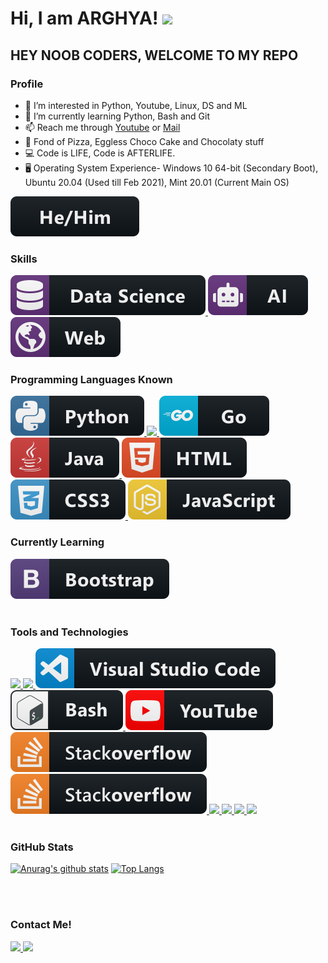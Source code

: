 # Hi, I am ARGHYA! <img src="https://raw.githubusercontent.com/MartinHeinz/MartinHeinz/master/wave.gif" width="30px">

## HEY NOOB CODERS, WELCOME TO MY REPO

### Profile

- 👀 I’m interested in Python, Youtube, Linux, DS and ML
- 🌱 I’m currently learning Python, Bash and Git
- 📫 Reach me through [Youtube](https://www.youtube.com/channel/UCyyXcHm8UswsF0cjOX6fMng) or [Mail](mailto:codersera.helper.community@gmail.com)
- 🍔 Fond of Pizza, Eggless Choco Cake and Chocolaty stuff
- 💻 Code is LIFE, Code is AFTERLIFE. 
- 🖥️ Operating System Experience- Windows 10 64-bit (Secondary Boot), Ubuntu 20.04 (Used till Feb 2021), Mint 20.01 (Current Main OS)

<a href='#'>
  <img src="https://raw.githubusercontent.com/MikeCodesDotNET/ColoredBadges/master/svg/pronouns/hehim.svg">
</a>

<br>

### Skills

<a href='#'>
  <img src="https://raw.githubusercontent.com/MikeCodesDotNET/ColoredBadges/master/svg/dev/misc/datascience.svg">
</a>

<a href='#'>
  <img src="https://raw.githubusercontent.com/MikeCodesDotNET/ColoredBadges/master/svg/dev/misc/ai.svg">
</a>

<a href='#'>
  <img src="https://raw.githubusercontent.com/MikeCodesDotNET/ColoredBadges/master/svg/dev/misc/web.svg">
</a>

<br>

### Programming Languages Known

<a href='#'>
  <img src="https://raw.githubusercontent.com/MikeCodesDotNET/ColoredBadges/master/svg/dev/languages/python.svg">
</a>

<a href='#'>
  <img src="https://raw.githubusercontent.com/Railly/ColoredBadges/master/svg/dev/languages/cpp.svg">
</a>

<a href='#'>
  <img src="https://raw.githubusercontent.com/MikeCodesDotNET/ColoredBadges/master/svg/dev/languages/go.svg">
</a>

<a href='#'>
  <img src="https://raw.githubusercontent.com/MikeCodesDotNET/ColoredBadges/master/svg/dev/languages/java.svg">
</a>

<a href='#'>
  <img src="https://raw.githubusercontent.com/MikeCodesDotNET/ColoredBadges/master/svg/dev/languages/html.svg">
</a>

<a href='#'>
  <img src="https://raw.githubusercontent.com/MikeCodesDotNET/ColoredBadges/master/svg/dev/languages/css3.svg">
</a>

<a href='#'>
  <img src="https://raw.githubusercontent.com/MikeCodesDotNET/ColoredBadges/master/svg/dev/languages/js.svg">
</a>

<br>

### Currently Learning

<a href="#">
    <img src="https://raw.githubusercontent.com/MikeCodesDotNET/ColoredBadges/master/svg/dev/frameworks/bootstrap.svg">
</a> 

<br>
<br>

### Tools and Technologies

<a href="#">
    <img src="https://raw.githubusercontent.com/klaasnicolaas/ColoredBadges/new-badges/svg/dev/tools/git.svg">
</a> 
<a href="#">
    <img src="https://raw.githubusercontent.com/klaasnicolaas/ColoredBadges/new-badges/svg/dev/services/github.svg">
</a> 
<a href="#">
    <img src="https://raw.githubusercontent.com/MikeCodesDotNET/ColoredBadges/master/svg/dev/tools/visualstudio_code.svg">
</a> 
<a href="#">
    <img src="https://raw.githubusercontent.com/MikeCodesDotNET/ColoredBadges/master/svg/dev/tools/bash.svg">
</a> 

<a href="#">
    <img src="https://raw.githubusercontent.com/MikeCodesDotNET/ColoredBadges/master/svg/streaming/youtube.svg">
</a> 

<a href='#'>
  <img src="https://raw.githubusercontent.com/MikeCodesDotNET/ColoredBadges/master/svg/social/stackoverflow.svg">
</a>

<a href='#'>
  <img src="https://raw.githubusercontent.com/MikeCodesDotNET/ColoredBadges/master/svg/social/stackoverflow.svg">
</a>

<a href='#'>
  <img src="https://img.shields.io/badge/Arch_Linux-1793D1?style=for-the-badge&logo=arch-linux&logoColor=white">
</a>

<a href='#'>
  <img src="https://img.shields.io/badge/AMD-Athlon_Silver_3050U-ED1C24?style=for-the-badge&logo=amd&logoColor=white">
</a>

<a href='#'>
  <img src="https://img.shields.io/badge/AMD-Radeon_R2-ED1C24?style=for-the-badge&logo=amd&logoColor=white">
</a>

<a href='#'>
  <img src="https://img.shields.io/badge/Linux-Manjaro-1abc9c.svg">
</a>

<br>
<br>



### GitHub Stats
[![Anurag's github stats](https://github-readme-stats.vercel.app/api?username=arghyagod-coder&hide=issues&theme=dracula)](https://github.com/anuraghazra/github-readme-stats)
[![Top Langs](https://github-readme-stats.vercel.app/api/top-langs/?username=arghyagod-coder&theme=dracula)](https://github.com/anuraghazra/github-readme-stats)

<br>
<br>

### Contact Me!
<a href="https://discordapp.com/users/794984520712847390">
  <img src="https://raw.githubusercontent.com/fenix-hub/ColoredBadges/master/svg/social/discord.svg">
</a>
<a href="hmailto:arghyasarkar.nolan@gmail.com">
  <img src="https://raw.githubusercontent.com/fenix-hub/ColoredBadges/master/svg/social/gmail.svg">
</a>

<br>
<br>



<!---
arghyagod-coder/arghyagod-coder is a ✨ special ✨ repository because its `README.md` (this file) appears on your GitHub profile.
You can click the Preview link to take a look at your changes.
--->
